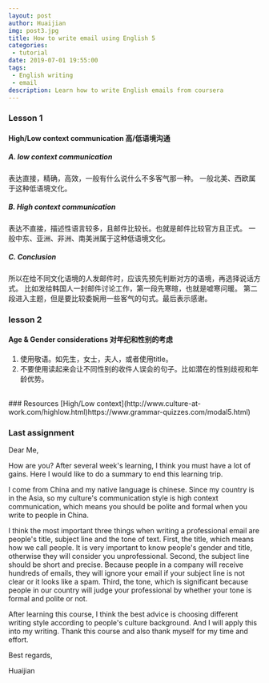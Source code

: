 ```yaml
---
layout: post
author: Huaijian
img: post3.jpg
title: How to write email using English 5
categories: 
 - tutorial 
date: 2019-07-01 19:55:00
tags: 
 - English writing
 - email
description: Learn how to write English emails from coursera
---
```

<!-- more -->

### Lesson 1

#### High/Low context communication 高/低语境沟通
##### A. low context communication
表达直接，精确，高效，一般有什么说什么不多客气那一种。
一般北美、西欧属于这种低语境文化。
##### B. High context communication
表达不直接，描述性语言较多，且邮件比较长。也就是邮件比较官方且正式。
一般中东、亚洲、非洲、南美洲属于这种低语境文化。
##### C. Conclusion
所以在给不同文化语境的人发邮件时，应该先预先判断对方的语境，再选择说话方式。
比如发给韩国人一封邮件讨论工作，第一段先寒暄，也就是嘘寒问暖。
第二段进入主题，但是要比较委婉用一些客气的句式。最后表示感谢。 
<br>
### lesson 2
#### Age & Gender considerations 对年纪和性别的考虑
1. 使用敬语。如先生，女士，夫人，或者使用title。
2. 不要使用读起来会让不同性别的收件人误会的句子。比如潜在的性别歧视和年龄优势。
<br>
### Resources
[High/Low context](http://www.culture-at-work.com/highlow.html)https://www.grammar-quizzes.com/modal5.html)

<br>

### Last assignment

Dear Me,

How are you? After several week's learning, I think you must have a lot of gains. Here I would like to do a summary to end this learning trip.

I come from China and my native language is chinese. Since my country is in the Asia, so my culture's communication style is high context communication, which means you should be polite and formal when you write to people in China.

I think the most important three things when writing a professional email are people's title, subject line and the tone of text. First, the title, which means how we call people. It is very important to know people's gender and title, otherwise they will consider you unprofessional. Second, the subject line should be short and precise. Because people in a company will receive hundreds of emails, they will ignore your email if your subject line is not clear or it looks like a spam. Third, the tone, which is significant because people in our country will judge your professional by whether your tone is formal and polite or not.

After learning this course, I think the best advice is choosing different writing style according to people's culture background. And I will apply this into my writing. Thank this course and also thank myself for my time and effort.

Best regards,

Huaijian